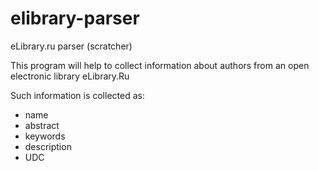 # elibrary-parser
eLibrary.ru parser (scratcher)

This program will help to collect information about authors from an open electronic library eLibrary.Ru

Such information is collected as:
- name
- abstract
- keywords
- description
- UDC
